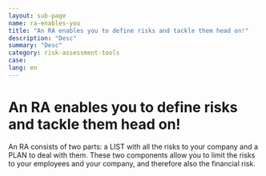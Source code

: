 ```yaml
---
layout: sub-page
name: ra-enables-you
title: "An RA enables you to define risks and tackle them head on!"
description: "Desc"
summary: "Desc"
category: risk-assessment-tools
case: 
lang: en
---
```


# An RA enables you to define risks and tackle them head on!

An RA consists of two parts: a LIST with all the risks to your company and a PLAN to deal with them. These two components allow you to limit the risks to your employees and your company, and therefore also the financial risk.
